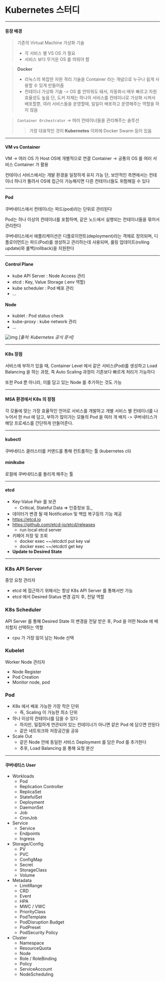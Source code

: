 # Kubernetes 스터디 

---
#### 등장 배경

> 기존의 Virtual Machine 가상화 기술
> - 각 서비스 별 VS OS 가 필요
> - 서비스 보다 무거운 OS 를 띄워야 함

> **Docker**
> - 리눅스의 복잡한 자원 격리 기술을 Container 라는 개념으로 누구나 쉽게 사용할 수 있게 만들어줌
> - 컨테이너 가상화 기술
> -> OS 를 안띄워도 돼서, 자동화시 매우 빠르고 자원 효율성도 높음
> 단, 도커 자체는 하나의 서비스를 컨테이너로 가상화 시켜서 배포할뿐, 여러 서비스들을 운영할때, 일일이 배포하고 운영해주는 역할을 하지 않음

> `Container Orchestrator` -> 여러 컨테이너들을 관리해주는 솔루션 
>> 가장 대표적인 것이 **Kubernetes** 
>> 이외에 Docker Swarm 등이 있음

--- 
#### VM vs Container
VM -> 여러 OS 가 Host OS에 개별적으로 연결
Container -> 공통의 OS 를 여러 서비스 Container 가 활용

컨테이너 서비스에서는 개발 환경을 일정하게 유지 가능
단, 보안적인 측면에서는 컨테이너 하나가 뚤려서 OS에 접근이 가능해지면 다른 컨테이너들도 위험해질 수 있다


---
#### Pod
쿠버네티스에서 컨테이너는 파드(pod)라는 단위로 관리된다

Pod는 하나 이상의 컨테이너를 포함하며, 같은 노드에서 실행되는 컨테이너들을 묶어서 관리한다

쿠버네티스에서 애플리케이션은 디플로이먼트(deployment)라는 객체로 정의되며, 디플로이먼트는 파드(Pod)를 생성하고 관리하는데 사용되며, 롤링 업데이트(rolling update)와 롤백(rollback)을 지원한다

---
#### Control Plane
- kube API Server : Node Access 관리
- etcd : Key, Value Storage (.env 역할)
- kube scheduler : Pod 배포 관리
- ...
#### Node
- kublet : Pod status check
- kube-proxy : kube network 관리
- ...

![img](https://kubernetes.io/images/docs/components-of-kubernetes.svg) 
_[출처: Kubernetes 공식 문서]_


---
#### K8s 장점
서비스에 부하가 있을 때, Container Level 에서 같은 서비스(Pod)를 생성하고 Load Balancing 을 하는 과정,
즉 Auto Scaling 과정이 기존보다 빠르게 처리가 가능하다

또한 Pod 뿐 아니라, 이를 담고 있는 Node 를 추가하는 것도 가능   

---
#### MSA 환경에서 K8s 의 장점 
각 모듈에 맞는 가장 효율적인 언어로 서비스를 개발하고 개별 서비스 별 컨테이너를 나누어서 한 `Pod` 에 담고,
부하가 많이가는 모듈의 Pod 을 여러 개 배치
-> 쿠버네티스가 해당 프로세스를 간단하게 만들어준다.


---
#### kubectl
쿠버네티스 클러스터를 커맨드를 통해 컨트롤하는 툴 (kubernetes cli)

#### minikube
로컬에 쿠버네티스를 돌리게 해주는 툴



---
#### etcd
- Key-Value Pair 를 보관 
  - Critical, Stateful Data => 인증정보 등,,
- 데이터가 변경 될 때 Notification 및 백업 복구등의 기능 제공
- https://etcd.io
- https://github.com/etcd-io/etcd/releases
  - run local etcd server
- 키페어 저장 및 조회
  - docker exec ~~/etcdctl put key val
  - docker exec ~~/etcdctl get key
- **Update to Desired State**



---
### K8s API Server
중앙 요청 관리자
- etcd 에 접근하기 위해서는 항상 K8s API Server 를 통해서만 가능
- etcd 에서 Desired Status 변경 감지 후, 전달 역할


### K8s Scheduler
API Server 를 통해 Desired State 의 변경을 전달 받은 후, Pod 을 어떤 Node 에 배치할지 선택하는 역할
- cpu 가 가장 많이 남는 Node 선택

### Kubelet
Worker Node 관리자
- Node Register
- Pod Creation
- Monitor node, pod

### Pod
- K8s 에서 배포 가능한 가장 작은 단위
  - 즉, Scaling 이 가능한 최소 단위
- 하나 이상의 컨테이너를 담을 수 있다
  - 하지만, 밀접하게 연관되어 있는 컨테이너가 아니면 같은 Pod 에 담으면 안된다
  - 같은 네트워크와 저장공간을 공유
- Scale Out
  - 같은 Node 안에 동일한 서비스 Deployment 를 담은 Pod 를 추가한다
  - 추후, Load Balancing 을 통해 요청 분산



---

#### 쿠버네티스 User
* Workloads
  * Pod
  * Replication Controller
  * ReplicaSet
  * StatefulSet
  * Deployment
  * DaemonSet
  * Job
  * CronJob
* Service 
  * Service
  * Endpoints
  * Ingress
* Storage/Config 
  * PV
  * PVC
  * ConfigMap
  * Secret
  * StorageClass
  * Volume
* Metadata
  * LimitRange
  * CRD
  * Event
  * HPA
  * MWC / VWC
  * PriorityClass
  * PodTemplate
  * PodDisruption Budget
  * PodPreset
  * PodSecurity Policy 
* Cluster
  * Namespace
  * ResourceQuota
  * Node
  * Role / RoleBinding
  * Policy
  * ServiceAccount
  * NodeScheduling
 
